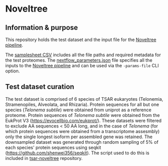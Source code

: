 # Noveltree

## Information & purpose

This repository holds the test dataset and the input file for the [Noveltree pipeline](https://github.com/Arcadia-Science/noveltree).

The [samplesheet CSV](downsamp_test_tsar_samplesheet.csv) includes all the file paths and required metadata for the test proteomes. The [nextflow_parameters.json](tsar_downsamp_test_parameters.json) file specifies all the inputs to the [Noveltree pipeline](https://github.com/Arcadia-Science/noveltree) and can be used via the `-params-file` CLI option.

## Test dataset curation

The test dataset is comprised of 6 species of TSAR eukaryotes (Telonemia, Stramenopiles, Alveolata, and Rhizaria). Protein sequences for all but one species (_Telonema subtile_) were obtained from uniprot as a reference proteome. Protein sequences of _Telonema subtile_ were obtained from the EukProt V3 (https://evocellbio.com/eukprot/). These datasets were filtered to exclude AA sequences < 50 AA long, and in the case of _Telonema_ (for which protein sequences were obtained from a transcriptome assesmbly) only the single longest isoform per assembled gene was retained. The downsampled dataset was generated through random sampling of 5% of each species' protein sequences using seqkit (https://github.com/shenwei356/seqkit). The script used to do this is included in [tsar-noveltree](https://github.com/Arcadia-Science/2023-tsar-noveltree) repository.
